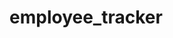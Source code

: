 

# employee_tracker

<!-- View and manage:
        - departments
        - roles
        - employees -->


<!-- start application:
        TODO: Start Menu:
                * View all departments
                * View all roles
                * View all employees
                * Add department
                * add role
                * add employee
                * update employee role-->
<!--View all departments
        * Table:
                * Department name
                * department Ids -->
<!--View all roles
        * Table:
                * Job title
                * role id
                * Department for the role
                * salary-->
<!--View all employees:
        * Table:
                * emplooyee data
                * employee ids
                * first name
                * last name
                * job title
                * salaries
                * managers employees report to-->
<!--Add deparment:
        * Questions:
                * Enter name,
                * add department to database-->
<!--Add role:
        *Questions:
                * Enter name
                * Enter salary
                * Enter department
                * add to database -->
<!--Add employee:
        * Questions:
                * Enter first name
                * Enter last name
                * Enter role
                * Enter reporting manager
                * add to database-->
<!--Update employee role:
        * Questions:
                * select employee
                * enter role to update to
                * save to database -->


<!-- DEPARTMENT
        - ID: INT PRIMARY KEY
        - NAME: VARCHAR(30) -->

<!-- ROLE
        - ID: INT PRIMARY KEY
        - TITLE: VARCHAR(30)
        - SALARY: DECIMAL
        - DEPARTMEMT_ID: INT-->

<!-- EMPLOYEE
        - ID: INT PRIMARY KEY
        - FIRST_NAME: VARCHAR(30)
        - LAST_NAME: VARCHAR(30)
        - ROLE_ID: INT
        - MANAGER_ID: INT -->

<!-- BONUS:
        - >>>> update employee manager
        - >>>> view employees by manager
        - >>>> delete employees by department
        - delete departments, roles, and eployees
        - view total utilized budget of a department (all salaries of employees) -->